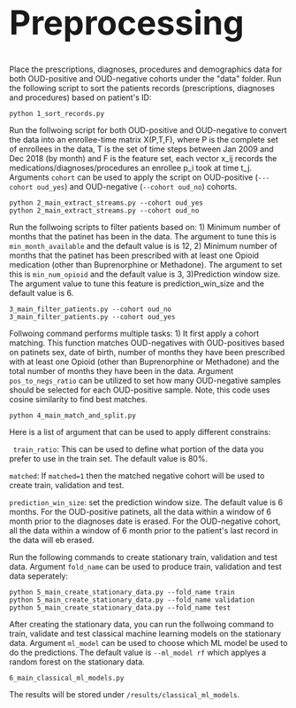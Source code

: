 <h1 style="font-size:60px;">Preprocessing</h1>

Place the prescriptions, diagnoses, procedures and demographics data for both OUD-positive and OUD-negative cohorts under the "data" folder. Run the following script to sort the patients records (prescriptions, diagnoses and procedures) based on patient's ID:
```
python 1_sort_records.py
```
Run the follwoing script for both OUD-positive and OUD-negative to convert the data into an enrollee-time matrix X(P,T,F), where P is the complete set of enrollees in the data, T is the set of time steps between Jan 2009 and Dec 2018 (by month) and F is the feature set, each vector x_ij records the medications/diagnoses/procedures an enrollee p_i took at time t_j. Arguments ```cohort``` can be used to apply the script on OUD-positive (```---cohort oud_yes```) and OUD-negative (```--cohort oud_no```) cohorts.
```
python 2_main_extract_streams.py --cohort oud_yes
python 2_main_extract_streams.py --cohort oud_no
```
Run the follwoing scripts to filter patients based on: 1) Minimum number of months that the patinet has been in the data. The argument to tune this is ```min_month_available``` and the default value is is 12, 2) Minimum number of months that the patinet has been prescribed with at least one Opioid medication (other than Buprenorphine or Methadone). The argument to set this is ```min_num_opioid``` and the default value is 3, 3)Prediction window size. The argument value to tune this feature is prediction_win_size and the default value is 6.
```
3_main_filter_patients.py --cohort oud_no
3_main_filter_patients.py --cohort oud_yes
```
Follwoing command performs multiple tasks: 1) It first apply a cohort matching. This function matches OUD-negatives with OUD-positives based on patinets sex, date of birth, number of months they have been prescribed with at least one Opioid (other than Buprenorphine or Methadone) and the total number of months they have been in the data. Argument ```pos_to_negs_ratio``` can be utilized to set how many OUD-negative samples should be selected for each OUD-positive sample. Note, this code uses cosine similarity to find best matches. 
```
python 4_main_match_and_split.py 
```
Here is a list of argument that can be used to apply different constrains:

``` train_ratio```: This can be used to define what portion of the data you prefer to use in the train set. The default value is 80%.

```matched```: If  ```matched=1``` then the matched negative cohort will be used to create train, validation and test. 

```prediction_win_size```: set the prediction window size. The default value is 6 months. For the OUD-positive patinets, all the data within a window of 6 month prior to the diagnoses date is erased. For the OUD-negative cohort, all the data within a window of 6 month prior to the patient's last record in the data will eb erased.

Run the following commands to create stationary train, validation and test data. Argument ```fold_name``` can be used to produce train, validation and test data seperately:
```
python 5_main_create_stationary_data.py --fold_name train
python 5_main_create_stationary_data.py --fold_name validation
python 5_main_create_stationary_data.py --fold_name test
```
After creating the stationary data, you can run the follwoing command to train, validate and test classical machine learning models on the stationary data. Argument ```ml_model``` can be used to choose which ML model be used to do the predictions. The default value is ```--ml_model rf``` which applyes a random forest on the stationary data. 
```
6_main_classical_ml_models.py 
```
The results will be stored under ```/results/classical_ml_models```. 
